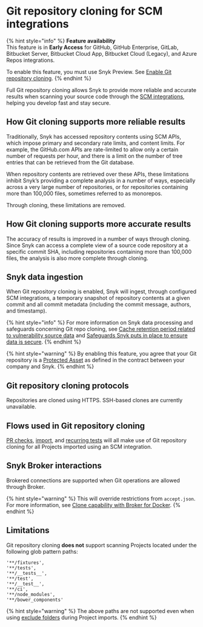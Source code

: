 # Git repository cloning for SCM integrations

{% hint style="info" %}
**Feature availability**\
This feature is in **Early Access** for GitHub, GitHub Enterprise, GitLab, Bitbucket Server, Bitbucket Cloud App, Bitbucket Cloud (Legacy), and Azure Repos integrations.

To enable this feature, you must use Snyk Preview. See [Enable Git repository cloning](../../../snyk-admin/snyk-preview.md#enable-git-repository-cloning).
{% endhint %}

Full Git repository cloning allows Snyk to provide more reliable and accurate results when scanning your source code through the [SCM integrations](https://docs.snyk.io/integrations/git-repository-scm-integrations), helping you develop fast and stay secure.

## How Git cloning supports more reliable results

Traditionally, Snyk has accessed repository contents using SCM APIs, which impose primary and secondary rate limits, and content limits. For example, the GitHub.com APIs are rate-limited to allow only a certain number of requests per hour, and there is a limit on the number of tree entries that can be retrieved from the Git database.

When repository contents are retrieved over these APIs, these limitations inhibit Snyk’s providing a complete analysis in a number of ways, especially across a very large number of repositories, or for repositories containing more than 100,000 files, sometimes referred to as monorepos.

Through cloning, these limitations are removed.

## How Git cloning supports more accurate results

The accuracy of results is improved in a number of ways through cloning. Since Snyk can access a complete view of a source code repository at a specific commit SHA, including repositories containing more than 100,000 files, the analysis is also more complete through cloning.

## Snyk data ingestion

When Git repository cloning is enabled, Snyk will ingest, through configured SCM integrations, a temporary snapshot of repository contents at a given commit and all commit metadata (including the commit message, authors, and timestamp).

{% hint style="info" %}
For more information on Snyk data processing and safeguards concerning Git repo cloning, see [Cache retention period related to vulnerability source data](../../../working-with-snyk/how-snyk-handles-your-data.md#cache-retention-period-related-to-vulnerability-source-data) and [Safeguards Snyk puts in place to ensure data is secure](../../../working-with-snyk/how-snyk-handles-your-data.md#safeguards-snyk-puts-in-place-to-ensure-data-is-secure).
{% endhint %}

{% hint style="warning" %}
By enabling this feature, you agree that your Git repository is a [Protected Asset](../../../working-with-snyk/how-snyk-handles-your-data.md#git-cloning-applicable-contract-terms) as defined in the contract between your company and Snyk.
{% endhint %}

## Git repository cloning protocols

Repositories are cloned using HTTPS. SSH-based clones are currently unavailable.

## Flows used in Git repository cloning

[PR checks](../../../scan-using-snyk/pull-requests/pull-request-checks/), [import](../../../getting-started/quickstart/import-a-project.md), and [recurring tests](https://docs.snyk.io/scan-with-snyk/working-with-snyk-in-your-environment/running-scans) will all make use of Git repository cloning for all Projects imported using an SCM integration.

## Snyk Broker interactions

Brokered connections are supported when Git operations are allowed through Broker.

{% hint style="warning" %}
This will override restrictions from `accept.json`. For more information, see [Clone capability with Broker for Docker](../../../enterprise-configuration/snyk-broker/install-and-configure-snyk-broker/advanced-configuration-for-snyk-broker-docker-installation/snyk-code-clone-capability-with-broker-for-docker.md).
{% endhint %}

## Limitations

Git repository cloning **does not** support scanning Projects located under the following glob pattern paths:

```
'**/fixtures',
'**/tests',
'**/__tests__',
'**/test',
'**/__test__',
'**/ci',
'**/node_modules',
'**/bower_components'
```

{% hint style="warning" %}
The above paths are not supported even when using [exclude folders](https://docs.snyk.io/scan-with-snyk/import-project-repository/exclude-directories-and-files-from-project-import) during Project imports.
{% endhint %}
